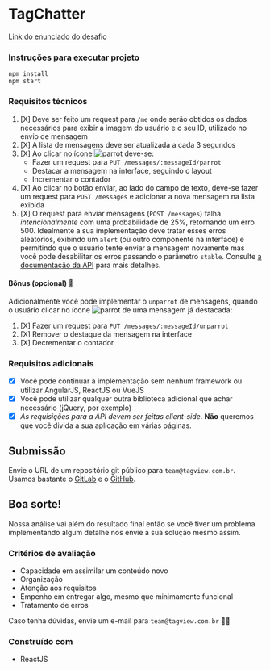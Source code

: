 # TagChatter

[Link do enunciado do desafio](https://github.com/tagview/tagchatter)

### Instruções para executar projeto

```
npm install
npm start
```

### Requisitos técnicos
1. [X] Deve ser feito um request para `/me` onde serão obtidos os dados necessários para exibir a imagem do usuário e o seu ID, utilizado no envio de mensagem
2. [X] A lista de mensagens deve ser atualizada a cada 3 segundos
3. [X] Ao clicar no ícone ![parrot](https://user-images.githubusercontent.com/18057391/46910713-81000c80-cf1f-11e8-9543-1050854881b3.gif) deve-se:
   - Fazer um request para `PUT /messages/:messageId/parrot`
   - Destacar a mensagem na interface, seguindo o layout
   - Incrementar o contador
4. [X] Ao clicar no botão enviar, ao lado do campo de texto, deve-se fazer um request para `POST /messages` e adicionar a nova mensagem na lista exibida
5. [X] O request para enviar mensagens (`POST /messages`) falha *intencionalmente* com uma probabilidade de 25%, retornando um erro 500. Idealmente a sua implementação deve tratar esses erros aleatórios, exibindo um `alert` (ou outro componente na interface) e permitindo que o usuário tente enviar a mensagem novamente mas você pode desabilitar os erros passando o parâmetro `stable`. Consulte [a documentação da API](https://tagchatter.herokuapp.com/docs/#/message/post_messages) para mais detalhes.

#### Bônus (opcional) :star2:
Adicionalmente você pode implementar o `unparrot` de mensagens, quando o usuário clicar no ícone ![parrot](https://user-images.githubusercontent.com/18057391/46910713-81000c80-cf1f-11e8-9543-1050854881b3.gif) de uma mensagem já destacada:
1. [X] Fazer um request para `PUT /messages/:messageId/unparrot`
2. [X] Remover o destaque da mensagem na interface
3. [X] Decrementar o contador

### Requisitos adicionais
- [X] Você pode continuar a implementação sem nenhum framework ou utilizar AngularJS, ReactJS ou VueJS
- [X] Você pode utilizar qualquer outra biblioteca adicional que achar necessário (jQuery, por exemplo)
- [X] *As requisições para a API devem ser feitas client-side*. **Não** queremos que você divida a sua aplicação em várias páginas.

## Submissão
Envie o URL de um repositório git público para `team@tagview.com.br`. Usamos bastante o [GitLab](https://gitlab.com) e o [GitHub](https://github.com).

## Boa sorte!
Nossa análise vai além do resultado final então se você tiver um problema implementando algum detalhe nos envie a sua solução mesmo assim.

### Critérios de avaliação
- Capacidade em assimilar um conteúdo novo
- Organização
- Atenção aos requisitos
- Empenho em entregar algo, mesmo que minimamente funcional
- Tratamento de erros

Caso tenha dúvidas, envie um e-mail para `team@tagview.com.br` :man_technologist:


### Construído com
- ReactJS
